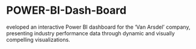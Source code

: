 # POWER-BI-Dash-Board
eveloped an interactive Power BI dashboard for the ‘Van Arsdel’ company, presenting industry performance data through dynamic and visually compelling visualizations.
